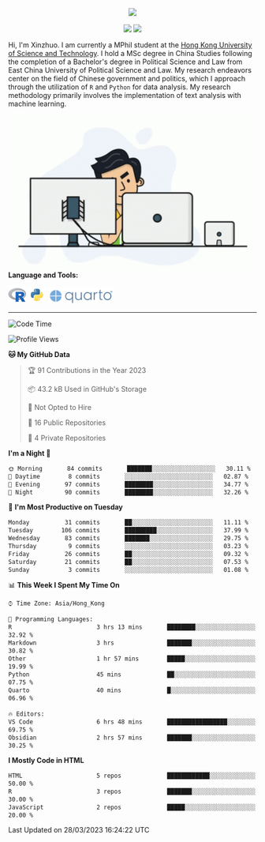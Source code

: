 <div align='center'>
<img src='https://readme-typing-svg.herokuapp.com?font=ubuntu&color=4d3900&center=true&lines=HKUST+Mphil+in+SOSC;Focus+on+China;Code+for+PoliSci'/>
</div>


<p align='center'>
<a href='mailto:carlh.stoner@gmail.com' target='_blank'>
        <img src='https://img.shields.io/badge/Gmail-D14836?style=for-the-badge&logo=gmail&logoColor=white'/></a>
 <a href='https://www.linkedin.com/in/xinzhuo-huang-5161011ba/' target='_blank'>
        <img src='https://img.shields.io/badge/linkedin%20-%230077B5.svg?&style=for-the-badge&logo=linkedin&logoColor=white'/>
    </a>
    </p>
    
Hi, I'm Xinzhuo. I am currently a MPhil student at the [Hong Kong University of Science and Technology](https://sosc.hkust.edu.hk/node/613). I hold a MSc degree in China Studies following the completion of a Bachelor's degree in Political Science and Law from East China University of Political Science and Law. My research endeavors center on the field of Chinese government and politics, which I approach through the utilization of `R` and `Python` for data analysis. My research methodology primarily involves the implementation of text analysis with machine learning.




<img align='right' src="https://github.com/xinzhuohkust/xinzhuohkust/blob/main/programmer.gif" width="590">




**Language and Tools:**  

<code><img height="36" src="https://raw.githubusercontent.com/github/explore/80688e429a7d4ef2fca1e82350fe8e3517d3494d/topics/r/r.png"></code>
<code><img height="36" src="https://raw.githubusercontent.com/github/explore/80688e429a7d4ef2fca1e82350fe8e3517d3494d/topics/python/python.png"></code>
<code><img height="32" src="https://github.com/quarto-dev/quarto-r/blob/main/man/figures/quarto.png"></code>

---
<!--START_SECTION:waka-->
![Code Time](http://img.shields.io/badge/Code%20Time-224%20hrs%2050%20mins-blue)

![Profile Views](http://img.shields.io/badge/Profile%20Views-20-blue)

**🐱 My GitHub Data** 

> 🏆 91 Contributions in the Year 2023
 > 
> 📦 43.2 kB Used in GitHub's Storage 
 > 
> 🚫 Not Opted to Hire
 > 
> 📜 16 Public Repositories 
 > 
> 🔑 4 Private Repositories  
 > 
**I'm a Night 🦉** 

```text
🌞 Morning       84 commits       ███████░░░░░░░░░░░░░░░░░░   30.11 % 
🌆 Daytime        8 commits       ░░░░░░░░░░░░░░░░░░░░░░░░░   02.87 % 
🌃 Evening       97 commits       ████████░░░░░░░░░░░░░░░░░   34.77 % 
🌙 Night         90 commits       ████████░░░░░░░░░░░░░░░░░   32.26 % 

```
📅 **I'm Most Productive on Tuesday** 

```text
Monday          31 commits       ██░░░░░░░░░░░░░░░░░░░░░░░   11.11 % 
Tuesday        106 commits       █████████░░░░░░░░░░░░░░░░   37.99 % 
Wednesday       83 commits       ███████░░░░░░░░░░░░░░░░░░   29.75 % 
Thursday         9 commits       ░░░░░░░░░░░░░░░░░░░░░░░░░   03.23 % 
Friday          26 commits       ██░░░░░░░░░░░░░░░░░░░░░░░   09.32 % 
Saturday        21 commits       ██░░░░░░░░░░░░░░░░░░░░░░░   07.53 % 
Sunday           3 commits       ░░░░░░░░░░░░░░░░░░░░░░░░░   01.08 % 

```


📊 **This Week I Spent My Time On** 

```text
⌚︎ Time Zone: Asia/Hong_Kong

💬 Programming Languages: 
R                        3 hrs 13 mins       ████████░░░░░░░░░░░░░░░░░   32.92 % 
Markdown                 3 hrs               ███████░░░░░░░░░░░░░░░░░░   30.82 % 
Other                    1 hr 57 mins        █████░░░░░░░░░░░░░░░░░░░░   19.99 % 
Python                   45 mins             ██░░░░░░░░░░░░░░░░░░░░░░░   07.75 % 
Quarto                   40 mins             █░░░░░░░░░░░░░░░░░░░░░░░░   06.96 % 

🔥 Editors: 
VS Code                  6 hrs 48 mins       █████████████████░░░░░░░░   69.75 % 
Obsidian                 2 hrs 57 mins       ███████░░░░░░░░░░░░░░░░░░   30.25 % 

```

**I Mostly Code in HTML** 

```text
HTML                     5 repos             ████████████░░░░░░░░░░░░░   50.00 % 
R                        3 repos             ███████░░░░░░░░░░░░░░░░░░   30.00 % 
JavaScript               2 repos             █████░░░░░░░░░░░░░░░░░░░░   20.00 % 

```



 Last Updated on 28/03/2023 16:24:22 UTC
<!--END_SECTION:waka-->
    
    
    
    
    
    
    
    
